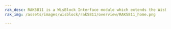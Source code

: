 ```yaml
---
rak_desc: RAK5811 is a WisBlock Interface module which extends the WisBlock system with 2 analog input ports. The analog ports have a 0-5V input range and are connected to the WisBlock Core MCU’s analog inputs.
rak_img: /assets/images/wisblock/rak5811/overview/RAK5811_home.png

---
```


<rk-redirect to="/Product-Categories/WisBlock/RAK5811/Overview/" />